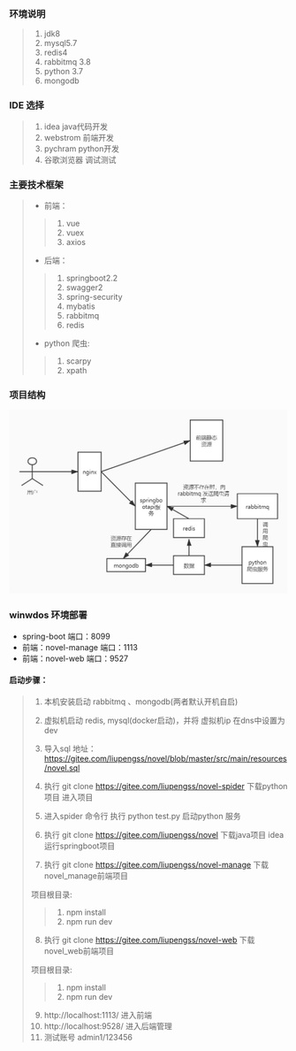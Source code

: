 ### 环境说明

>
>
>1. jdk8
>2. mysql5.7
>3. redis4
>4. rabbitmq 3.8
>5. python 3.7
>6. mongodb

### IDE 选择

> 1. idea java代码开发
> 2. webstrom 前端开发
> 3. pychram python开发
> 4. 谷歌浏览器 调试测试

### 主要技术框架

>
>
>- 前端：
>
>  >
>  >
>  >1. vue
>  >2. vuex
>  >3. axios
>
>- 后端：
>
>  >
>  >
>  >1. springboot2.2
>  >2. swagger2
>  >3. spring-security
>  >4. mybatis
>  >5. rabbitmq
>  >6. redis
>
>- python 爬虫:
>
>  > 1. scarpy
>  > 2. xpath

### 项目结构

![avatar](./doc/img/1.jpg)

### winwdos 环境部署

- spring-boot 端口：8099
- 前端：novel-manage 端口：1113
- 前端：novel-web 端口：9527

#### 启动步骤：

>
>
>1. 本机安装启动 rabbitmq 、mongodb(两者默认开机自启)
>
>2. 虚拟机启动 redis, mysql(docker启动)，并将 虚拟机ip 在dns中设置为 dev
>
>3. 导入sql  地址：https://gitee.com/liupengss/novel/blob/master/src/main/resources/novel.sql
>
>4. 执行 git clone https://gitee.com/liupengss/novel-spider 下载python项目 进入项目
>
>5. 进入spider  命令行 执行 python test.py 启动python 服务
>
>6. 执行 git clone https://gitee.com/liupengss/novel 下载java项目  idea运行springboot项目
>
>7. 执行 git clone https://gitee.com/liupengss/novel-manage 下载novel_manage前端项目
>
>   项目根目录:
>
>   >1. npm install
>   >2. npm run dev 
>
>8. 执行 git clone https://gitee.com/liupengss/novel-web  下载novel_web前端项目
>
>   项目根目录:
>
>   >1. npm install
>   >2. npm run dev 
>
>9. http://localhost:1113/  进入前端
>10. http://localhost:9528/  进入后端管理
>11. 测试账号 admin1/123456
